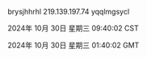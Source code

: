 brysjhhrhl 219.139.197.74 yqqlmgsycl

2024年 10月 30日 星期三 09:40:02 CST

2024年 10月 30日 星期三 01:40:02 GMT
